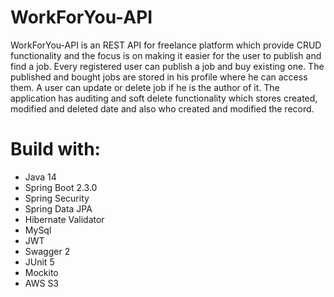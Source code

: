 # WorkForYou-API

WorkForYou-API is an REST API for freelance platform which provide CRUD functionality and the focus is on making it easier for the user to publish and find a job. Every registered user can publish a job and buy existing one. The published and bought jobs are stored in his profile where he can access them. A user can update or delete job if he is the author of it. The application has auditing and soft delete functionality which stores created, modified and deleted date and also who created and modified the record.

# Build with:
- Java 14
- Spring Boot 2.3.0
- Spring Security
- Spring Data JPA
- Hibernate Validator
- MySql
- JWT
- Swagger 2
- JUnit 5
- Mockito
- AWS S3

